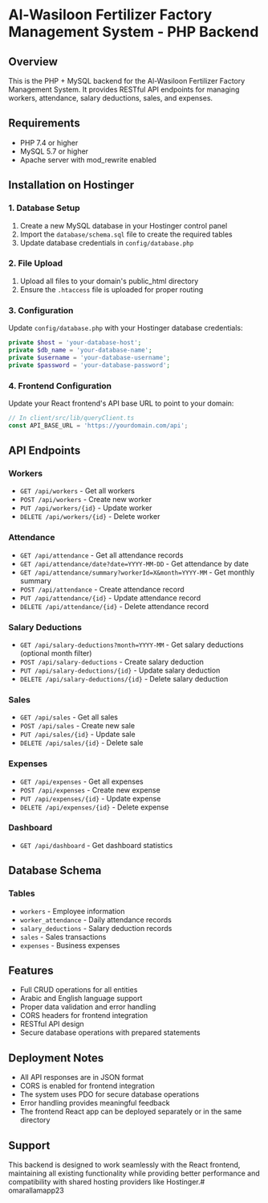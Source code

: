 # Al-Wasiloon Fertilizer Factory Management System - PHP Backend

## Overview
This is the PHP + MySQL backend for the Al-Wasiloon Fertilizer Factory Management System. It provides RESTful API endpoints for managing workers, attendance, salary deductions, sales, and expenses.

## Requirements
- PHP 7.4 or higher
- MySQL 5.7 or higher
- Apache server with mod_rewrite enabled

## Installation on Hostinger

### 1. Database Setup
1. Create a new MySQL database in your Hostinger control panel
2. Import the `database/schema.sql` file to create the required tables
3. Update database credentials in `config/database.php`

### 2. File Upload
1. Upload all files to your domain's public_html directory
2. Ensure the `.htaccess` file is uploaded for proper routing

### 3. Configuration
Update `config/database.php` with your Hostinger database credentials:
```php
private $host = 'your-database-host';
private $db_name = 'your-database-name';
private $username = 'your-database-username';
private $password = 'your-database-password';
```

### 4. Frontend Configuration
Update your React frontend's API base URL to point to your domain:
```javascript
// In client/src/lib/queryClient.ts
const API_BASE_URL = 'https://yourdomain.com/api';
```

## API Endpoints

### Workers
- `GET /api/workers` - Get all workers
- `POST /api/workers` - Create new worker
- `PUT /api/workers/{id}` - Update worker
- `DELETE /api/workers/{id}` - Delete worker

### Attendance
- `GET /api/attendance` - Get all attendance records
- `GET /api/attendance/date?date=YYYY-MM-DD` - Get attendance by date
- `GET /api/attendance/summary?workerId=X&month=YYYY-MM` - Get monthly summary
- `POST /api/attendance` - Create attendance record
- `PUT /api/attendance/{id}` - Update attendance record
- `DELETE /api/attendance/{id}` - Delete attendance record

### Salary Deductions
- `GET /api/salary-deductions?month=YYYY-MM` - Get salary deductions (optional month filter)
- `POST /api/salary-deductions` - Create salary deduction
- `PUT /api/salary-deductions/{id}` - Update salary deduction
- `DELETE /api/salary-deductions/{id}` - Delete salary deduction

### Sales
- `GET /api/sales` - Get all sales
- `POST /api/sales` - Create new sale
- `PUT /api/sales/{id}` - Update sale
- `DELETE /api/sales/{id}` - Delete sale

### Expenses
- `GET /api/expenses` - Get all expenses
- `POST /api/expenses` - Create new expense
- `PUT /api/expenses/{id}` - Update expense
- `DELETE /api/expenses/{id}` - Delete expense

### Dashboard
- `GET /api/dashboard` - Get dashboard statistics

## Database Schema

### Tables
- `workers` - Employee information
- `worker_attendance` - Daily attendance records
- `salary_deductions` - Salary deduction records
- `sales` - Sales transactions
- `expenses` - Business expenses

## Features
- Full CRUD operations for all entities
- Arabic and English language support
- Proper data validation and error handling
- CORS headers for frontend integration
- RESTful API design
- Secure database operations with prepared statements

## Deployment Notes
- All API responses are in JSON format
- CORS is enabled for frontend integration
- The system uses PDO for secure database operations
- Error handling provides meaningful feedback
- The frontend React app can be deployed separately or in the same directory

## Support
This backend is designed to work seamlessly with the React frontend, maintaining all existing functionality while providing better performance and compatibility with shared hosting providers like Hostinger.#   o m a r a l l a m a p p 2 3  
 